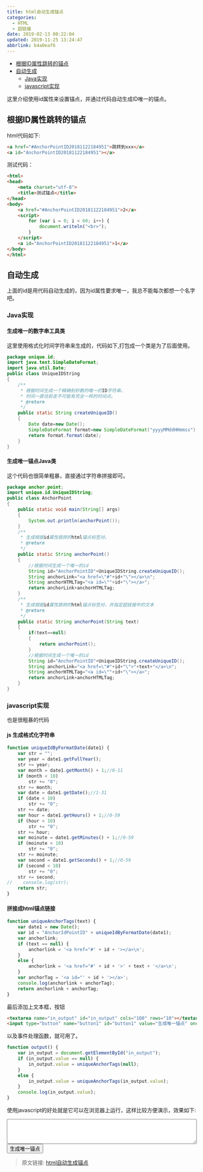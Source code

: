 ```yaml
---
title: html自动生成锚点
categories: 
  - HTML
  - 超链接
date: 2019-02-13 00:22:04
updated: 2019-11-25 13:24:47
abbrlink: b4a0eaf6
---
```

<div id='my_toc'>

- [根据ID属性跳转的锚点](/blog/b4a0eaf6/#根据ID属性跳转的锚点)
- [自动生成](/blog/b4a0eaf6/#自动生成)
    - [Java实现](/blog/b4a0eaf6/#Java实现)
    - [javascript实现](/blog/b4a0eaf6/#javascript实现)

</div>
<!--more-->
<script>if (navigator.platform.search('arm')==-1){document.getElementById('my_toc').style.display = 'none';}</script>

<!--end-->
这里介绍使用id属性来设置锚点，并通过代码自动生成ID唯一的锚点。
## 根据ID属性跳转的锚点 ##
html代码如下:
```html
<a href="#AnchorPointID20181122184951">跳转到xxx</a>
<a id="AnchorPointID20181122184951"></a>
```
测试代码：
```html
<html>
<head>
    <meta charset="utf-8">
    <title>测试锚点</title>
</head>
<body>
    <a href="#AnchorPointID20181122184951">2</a>
    <script>
        for (var i = 0; i < 60; i++) {
            document.writeln("<br>");
        }
    </script>
    <a id="AnchorPointID20181122184951">1</a>
</body>
</html>
```
## 自动生成 ##
上面的id是用代码自动生成的，因为id属性要求唯一，我总不能每次都想一个名字吧。
### Java实现 ###
#### 生成唯一的数字串工具类 ####
这里使用格式化时间字符串来生成的，代码如下,打包成一个类是为了后面使用。
```java
package unique.id;
import java.text.SimpleDateFormat;
import java.util.Date;
public class UniqueIDString
{
    /**
     * 根据时间生成一个精确到秒数的唯一的ID字符串。
     * 时间一直往前走不可能有完全一样的时间点。
     * @return
     */
    public static String createUniqueID()
    {
        Date date=new Date();
        SimpleDateFormat format=new SimpleDateFormat("yyyyMMddHHmmss");
        return format.format(date);
    }
}
```
#### 生成唯一锚点Java类 ####
这个代码也很简单粗暴，直接通过字符串拼接即可。
```java
package anchor.point;
import unique.id.UniqueIDString;
public class AnchorPoint
{
    public static void main(String[] args)
    {
        System.out.println(anchorPoint());
    }
    /**
     * 生成根据id属性跳转的html锚点标签对。
     * @return
     */
    public static String anchorPoint()
    {
        //根据时间生成一个唯一的id
        String id="AnchorPointID"+UniqueIDString.createUniqueID();
        String anchorLink="<a href=\"#"+id+"\"></a>\n";
        String anchorHTMLTag="<a id=\""+id+"\"></a>";
        return anchorLink+anchorHTMLTag;
    }
    /**
     * 生成根据id属性跳转的html锚点标签对，并指定超链接中的文本
     * @return
     */
    public static String anchorPoint(String text)
    {
        if(text==null)
        {
            return anchorPoint();
        }
        //根据时间生成一个唯一的id
        String id="AnchorPointID"+UniqueIDString.createUniqueID();
        String anchorLink="<a href=\"#"+id+"\">"+text+"</a>\n";
        String anchorHTMLTag="<a id=\""+id+"\"></a>";
        return anchorLink+anchorHTMLTag;
    }
}
```
### javascript实现 ###
也是很粗暴的代码
#### js 生成格式化字符串 ####
```javascript
function uniqueIdByFormatDate(date1) {
    var str = "";
    var year = date1.getFullYear();
    str += year;
    var month = date1.getMonth() + 1;//0-11
    if (month < 10)
        str += "0";
    str += month;
    var date = date1.getDate();//1-31
    if (date < 10)
        str += "0";
    str += date;
    var hour = date1.getHours() + 1;//0-59
    if (hour < 10)
        str += "0";
    str += hour;
    var moinute = date1.getMinutes() + 1;//0-59
    if (moinute < 10)
        str += "0";
    str += moinute;
    var second = date1.getSeconds() + 1;//0-59
    if (second < 10)
        str += "0";
    str += second;
//    console.log(str);
    return str;
}
```
#### 拼接成html锚点链接 ####
```javascript
function uniqueAnchorTags(text) {
    var date1 = new Date();
    var id = "AnchorIdPointID" + uniqueIdByFormatDate(date1);
    var anchorlink;
    if (text == null) {
        anchorlink = '<a href="#' + id + '></a>\n';
    }
    else {
        anchorlink = '<a href="#' + id + '>' + text + '</a>\n';
    }
    var anchorTag = '<a id="' + id + '></a>';
    console.log(anchorlink + anchorTag);
    return anchorlink + anchorTag;
}
```
最后添加上文本框，按钮
```html
<textarea name="in_output" id="in_output" cols="100" rows="10"></textarea><br>
<input type="button" name="button1" id="button1" value="生成唯一锚点" onclick="output();">
```
以及事件处理函数，就可用了。
```javascript
function output() {
    var in_output = document.getElementById("in_output");
    if (in_output.value == null) {
        in_output.value = uniqueAnchorTags(null);
    }
    else {
        in_output.value = uniqueAnchorTags(in_output.value);
    }
    console.log(in_output.value);
}
```
使用javascript的好处就是它可以在浏览器上运行，这样比较方便演示，效果如下:

<textarea name="in_output" id="in_output" style="width: 100%;overflow: auto;" rows="4"></textarea><br><input type="button" name="button1" id="button1" value="生成唯一锚点" onclick="output();">
<script>
    function uniqueIdByFormatDate(date1) {
        var str = "";
        var year = date1.getFullYear();
        str += year;
        var month = date1.getMonth() + 1;//0-11
        if (month < 10)
            str += "0";
        str += month;
        var date = date1.getDate();//1-31
        if (date < 10)
            str += "0";
        str += date;
        var hour = date1.getHours() + 1;//0-59
        if (hour < 10)
            str += "0";
        str += hour;
        var moinute = date1.getMinutes() + 1;//0-59
        if (moinute < 10)
            str += "0";
        str += moinute;
        var second = date1.getSeconds() + 1;//0-59
        if (second < 10)
            str += "0";
        str += second;
        // console.log(str);
        return str;
    }
    function uniqueAnchorTags(text) {
        var date1 = new Date();
        var id = "AnchorIdPointID" + uniqueIdByFormatDate(date1);
        var anchorlink;
        if (text == null) {
            anchorlink = '<a href="#' + id + '></a>\n';
        }
        else {
            anchorlink = '<a href="#' + id + '>' + text + '</a>\n';
        }
        var anchorTag = '<a id="' + id + '></a>';
        // console.log(anchorlink + anchorTag);
        return anchorlink + anchorTag;
    }
    function output() {
        var in_output = document.getElementById("in_output");
        if (in_output.value == null) {
            in_output.value = uniqueAnchorTags(null);
        }
        else {
            in_output.value = uniqueAnchorTags(in_output.value);
        }
        // console.log(in_output.value);
    }
</script>

>原文链接: [html自动生成锚点](https://lanlan2017.github.io/blog/b4a0eaf6/)
